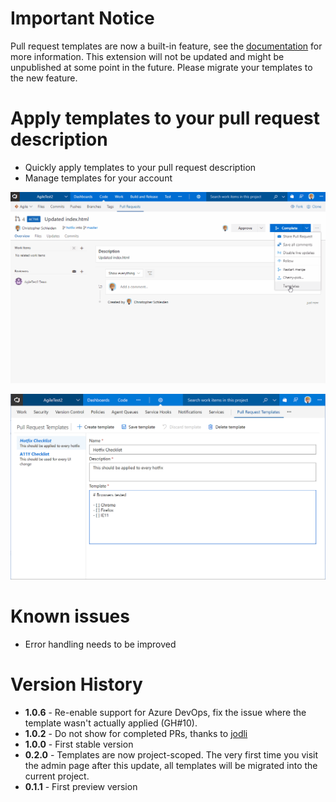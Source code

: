 # Important Notice

Pull request templates are now a built-in feature, see the [documentation](https://docs.microsoft.com/en-us/vsts/repos/git/pull-request-templates?view=vsts) for more information. This extension will not be updated and might be unpublished at some point in the future. Please migrate your templates to the new feature.

# Apply templates to your pull request description

- Quickly apply templates to your pull request description
- Manage templates for your account

![Applying templates](marketplace/pr-templates1.gif)

![Managing templates](marketplace/pr-manage.png)

# Known issues

- Error handling needs to be improved

# Version History

* **1.0.6** - Re-enable support for Azure DevOps, fix the issue where the template wasn't actually applied (GH#10).
* **1.0.2** - Do not show for completed PRs, thanks to [jodli](https://github.com/jodli)
* **1.0.0** - First stable version
* **0.2.0** - Templates are now project-scoped. The very first time you visit the admin page after this update, all templates will be migrated into the current project. 
* **0.1.1** - First preview version